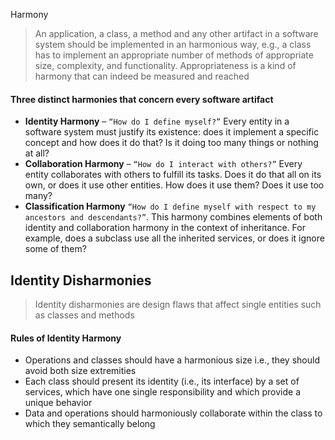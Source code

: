 Harmony

>An application, a class, a method and any other artifact in a software system should be implemented in an harmonious way, e.g., a class has to implement an appropriate number of methods of appropriate size, complexity, and functionality.
>Appropriateness is a kind of harmony that can indeed be measured and reached

#### Three distinct harmonies that concern every software artifact

- **Identity Harmony** – `“How do I define myself?”` Every entity in a software system must justify its existence: does it implement a specific concept and how does it do that? Is it doing too many things or nothing at all?
- **Collaboration Harmony** – `“How do I interact with others?”` Every entity collaborates with others to fulfill its tasks. Does it do that all on its own, or does it use other entities. How does it use them? Does it use too many?
- **Classification Harmony** `“How do I define myself with respect to my ancestors and descendants?”`. This harmony combines elements of both identity and collaboration harmony in the context of inheritance. For example, does a subclass use all the inherited services, or does it ignore some of them?

## Identity Disharmonies
> Identity disharmonies are design flaws that affect single entities such as classes and methods
#### Rules of Identity Harmony
- Operations and classes should have a harmonious size i.e., they should avoid both size extremities
- Each class should present its identity (i.e., its interface) by a set of services, which have one single responsibility and which provide a unique behavior
- Data and operations should harmoniously collaborate within the class to which they semantically belong


<!--stackedit_data:
eyJoaXN0b3J5IjpbLTE2ODk5NDQ2NTgsNDY3MzQ0ODcyXX0=
-->